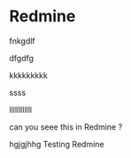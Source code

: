 # Redmine





fnkgdlf 

dfgdfg

kkkkkkkkk

ssss




llllllllllll





can you seee this in Redmine ?



hgjgjhhg
Testing Redmine
